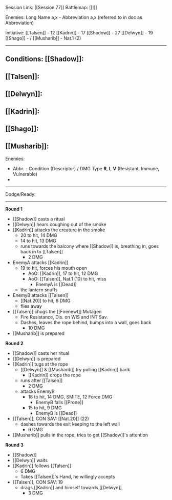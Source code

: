 Session Link:
[[Session 77]]
Battlemap:
[[!]]

Enemies:
Long Name a,x - Abbreviation a,x (referred to in doc as Abbreviation)

Initiative:
[[Talsen]] - 12
[[Kadrin]] - 17
[[Shadow]] - 27
[[Delwyn]] - 19
[[Shago]] - /
[[Musharib]] - Nat.1 (2)

---
Conditions:
[[Shadow]]:
- 

[[Talsen]]:
- 

[[Delwyn]]:
- 

[[Kadrin]]:
- 

[[Shago]]: 
- 

[[Musharib]]:
- 

Enemies:
- Abbr. - Condition (Descriptor) / DMG Type __R__, __I__, __V__ (Resistant, Immune, Vulnerable)
- 
---
Dodge/Ready:


---
**Round 1**
- [[Shadow]] casts a ritual
- [[Delwyn]] hears coughing out of the smoke
- [[Kadrin]] attacks the creature in the smoke
	- 20 to hit, 14 DMG
	- 14 to hit, 13 DMG
	- runs towards the balcony where [[Shadow]] is, breathing in, goes back in to [[Talsen]]
		- 2 DMG
- EnemyA attacks [[Kadrin]]
	- 19 to hit, forces his mouth open
		- AoO: [[Kadrin]], 17 to hit, 12 DMG
		- AoO: [[Talsen]], Nat.1 (10) to hit, miss
			- EnemyA is [[Dead]]
	- the lantern snuffs
- EnemyB attacks [[Talsen]]
	- [[Nat.20]] to hit, 6 DMG
	- flies away
- [[Talsen]] chugs the [[Firenewt]] Mutagen
	- Fire Resistance, Dis. on WIS and INT Sav.
	- Dashes, leaves the rope behind, bumps into a wall, goes back
		- 10 DMG
- [[Musharib]] is prepared

**Round 2**
- [[Shadow]] casts her ritual
- [[Delwyn]] is prepared
- [[Kadrin]] tugs at the rope
	- [[Delwyn]] & [[Musharib]] try pulling [[Kadrin]] back
		- [[Kadrin]] drops the rope
	- runs after [[Talsen]]
		- 2 DMG
	- attacks EnemyB
		- 18 to hit, 14 DMG, SMITE, 12 Force DMG
			- EnemyB falls [[Prone]]
		- 15 to hit, 9 DMG
			- EnemyB is [[Dead]]
- [[Talsen]], CON SAV: [[Nat.20]] (22)
	- dashes towards the exit keeping to the left wall
		- 6 DMG
- [[Musharib]] pulls in the rope, tries to get [[Shadow]]'s attention

**Round 3**
- [[Shadow]]
- [[Delwyn]] waits
- [[Kadrin]] follows [[Talsen]]
	- 6 DMG
	- Takes [[Talsen]]'s Hand, he willingly accepts
- [[Talsen]], CON SAV: 19
	- drags [[Kadrin]] and himself towards [[Delwyn]]
		- 3 DMG